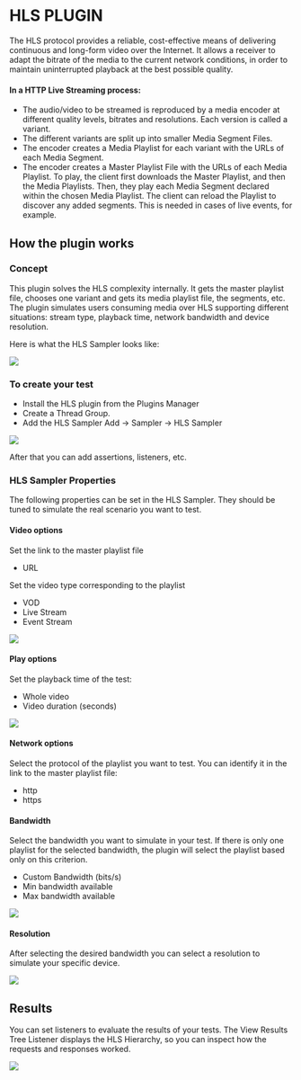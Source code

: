# HLS PLUGIN
The HLS protocol provides a reliable, cost-effective means of delivering continuous and long-form video over the Internet. It allows a receiver to adapt the bitrate of the media to the current network conditions, in order to maintain uninterrupted playback at the best possible quality.
 #### In a HTTP Live Streaming process:
- The audio/video to be streamed is reproduced by a media encoder at different quality levels, bitrates and resolutions. Each version is called a variant.
- The different variants are split up into smaller Media Segment Files.
- The encoder creates a Media Playlist for each variant with the URLs of each Media Segment.
- The encoder creates a Master Playlist File with the URLs of each Media Playlist.
To play, the client first downloads the Master Playlist, and then the Media Playlists. Then, they play each Media Segment declared within the chosen Media Playlist. The client can reload the Playlist to discover any added segments. This is needed in cases of live events, for example.
## How the plugin works
### Concept
This plugin solves the HLS complexity internally. It gets the master playlist file, chooses one variant and gets its media playlist file, the segments, etc. The plugin simulates users consuming media over HLS supporting different situations: stream type, playback time, network bandwidth and device resolution.

Here is what the HLS Sampler looks like:

![](HLSPluginView.png)
### To create your test
- Install the HLS plugin from the Plugins Manager
- Create a Thread Group.
- Add the HLS Sampler Add -> Sampler -> HLS Sampler

![](HLSAddSampler.png)

After that you can add assertions, listeners, etc.
### HLS Sampler Properties
The following properties can be set in the HLS Sampler. They should be tuned to simulate the real scenario you want to test.
#### Video options
Set the link to the master playlist file
- URL

Set the video type corresponding to the playlist
- VOD
- Live Stream
- Event Stream

![](HLSVideo.png)
#### Play options
Set the playback time of the test:
- Whole video
- Video duration (seconds)

![](HLSTime.png)
#### Network options
Select the protocol of the playlist you want to test. You can identify it in the link to the master playlist file:
- http
- https
#### Bandwidth
Select the bandwidth you want to simulate in your test. If there is only one playlist for the selected bandwidth, the plugin will select the playlist based only on this criterion.
- Custom Bandwidth (bits/s)
- Min bandwidth available
- Max bandwidth available

![](HLSNetwork.png)
#### Resolution
After selecting the desired bandwidth you can select a resolution to simulate your specific device.

![](HLSResolution.png)
## Results
You can set listeners to evaluate the results of your tests. The View Results Tree Listener displays the HLS Hierarchy, so you can inspect how the requests and responses worked.

![](HLSResults.png)
